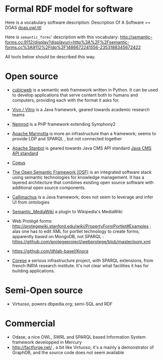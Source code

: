 # Formal RDF model for software
Here is a vocabulary software description:
Description Of A Software == DOAS
<a href="http://deductions.github.io/doas.owl.ttl">doas.owl.ttl</a>

Here is `semantic_forms`' description with this vocabulary:
http://semantic-forms.cc:9112/display?displayuri=http%3A%2F%2Fsemantic-forms.cc%3A9112%2Fldp%2F1486672241556-2353188345672422

All tools below should be described this way.

# Open source

- [cubicweb](http://www.cubicweb.org) is a semantic web framework written in Python. It can be used to develop applications that serve content both to humans and computers, providing each with the format it asks for.
- [Vivo / Vitro](http://vitro.mannlib.cornell.edu/) is a Java framework, geared towards academic research teams
- [Nemrod](https://github.com/conjecto/nemrod) is a PHP framework extending Symphony2
- [Apache Marmotta](http://marmotta.apache.org/) is more an infrastructure than a framework; seems to provide LDP and SPARQL , but not connected together
- [Apache Stanbol](https://stanbol.apache.org/overview.html) is geared towards Java CMS API standard [Java CMS API standard](https://en.wikipedia.org/wiki/Content_repository_API_for_Java)
- [Coeus](http://bioinformatics.ua.pt/coeus/documentation/#tutorials)
- [The Open Semantic Framework (OSF)](http://opensemanticframework.org/) is an integrated software stack using semantic technologies for knowledge management. It has a layered architecture that combines existing open source software with additional open source components. 
- [Callimachus](http://callimachusproject.org/)  is a Java framework; does not seem to leverage and infer UI from ontologies 
- [Semantic_MediaWiki](https://www.semantic-mediawiki.org/wiki/Semantic_MediaWiki) a plugin to Wikipedia's MediaWiki
- Web Protégé forms: http://protegewiki.stanford.edu/wiki/PropertyFormPortlet#Examples ; alas one has to edit XML for portlet technology to create forms; apparently based on MongoDB, not SPARQL : https://github.com/protegeproject/webprotege/blob/master/pom.xml

- https://github.com/dhlab-basel/Knora
- [Corese](http://wimmics.inria.fr/corese) a serious infrastructure project, with SPARQL extensions, from french INRIA research institute. It's not clear what facilities it has for building applications.

# Semi-Open source
- Virtuoso, powers dbpedia.org; semi-SQL and RDF

# Commercial
- Odase, a nice OWL, SWRL and SPARQL based Information System framework developped in Mercury
- http://factforge.net/ , a bit like Virtuoso; it's a mainly a demonstrator of GraphDB, and the source code does not seem available


